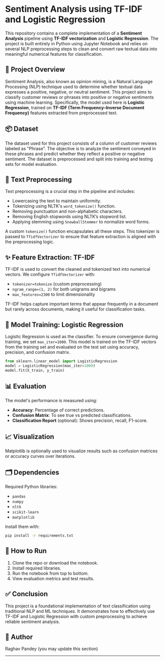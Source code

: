 
# Sentiment Analysis using TF-IDF and Logistic Regression

This repository contains a complete implementation of a **Sentiment Analysis** pipeline using **TF-IDF vectorization** and **Logistic Regression**. The project is built entirely in Python using Jupyter Notebook and relies on several NLP preprocessing steps to clean and convert raw textual data into meaningful numerical features for classification.

## 🧠 Project Overview

Sentiment Analysis, also known as opinion mining, is a Natural Language Processing (NLP) technique used to determine whether textual data expresses a positive, negative, or neutral sentiment. This project aims to classify customer reviews or phrases into positive or negative sentiments using machine learning. Specifically, the model used here is **Logistic Regression**, trained on **TF-IDF (Term Frequency–Inverse Document Frequency)** features extracted from preprocessed text.

## 📦 Dataset

The dataset used for this project consists of a column of customer reviews labeled as "Phrase". The objective is to analyze the sentiment conveyed in these phrases and predict whether they reflect a positive or negative sentiment. The dataset is preprocessed and split into training and testing sets for model evaluation.

## 🧹 Text Preprocessing

Text preprocessing is a crucial step in the pipeline and includes:
- Lowercasing the text to maintain uniformity.
- Tokenizing using NLTK's `word_tokenize()` function.
- Removing punctuation and non-alphabetic characters.
- Removing English stopwords using NLTK’s stopword list.
- Applying stemming using `SnowballStemmer` to normalize word forms.

A custom `tokenize()` function encapsulates all these steps. This tokenizer is passed to `TfidfVectorizer` to ensure that feature extraction is aligned with the preprocessing logic.

## ✨ Feature Extraction: TF-IDF

TF-IDF is used to convert the cleaned and tokenized text into numerical vectors. We configure `TfidfVectorizer` with:
- `tokenizer=tokenize` (custom preprocessing)
- `ngram_range=(1, 2)` for both unigrams and bigrams
- `max_features=2300` to limit dimensionality

TF-IDF helps capture important terms that appear frequently in a document but rarely across documents, making it useful for classification tasks.

## 🔧 Model Training: Logistic Regression

Logistic Regression is used as the classifier. To ensure convergence during training, we set `max_iter=1000`. This model is trained on the TF-IDF vectors from the training set and evaluated on the test set using accuracy, precision, and confusion matrix.

```python
from sklearn.linear_model import LogisticRegression
model = LogisticRegression(max_iter=1000)
model.fit(X_train, y_train)
```

## 📊 Evaluation

The model's performance is measured using:
- **Accuracy**: Percentage of correct predictions.
- **Confusion Matrix**: To see true vs predicted classifications.
- **Classification Report** (optional): Shows precision, recall, F1-score.

## 📈 Visualization

Matplotlib is optionally used to visualize results such as confusion matrices or accuracy curves over iterations.

## 🗂 Dependencies

Required Python libraries:
- `pandas`
- `numpy`
- `nltk`
- `scikit-learn`
- `matplotlib`

Install them with:
```bash
pip install -r requirements.txt
```

## 🚀 How to Run

1. Clone the repo or download the notebook.
2. Install required libraries.
3. Run the notebook from top to bottom.
4. View evaluation metrics and test results.

## ✅ Conclusion

This project is a foundational implementation of text classification using traditional NLP and ML techniques. It demonstrates how to effectively use TF-IDF and Logistic Regression with custom preprocessing to achieve reliable sentiment analysis.

## 👤 Author

Raghav Pandey (you may update this section)

---
